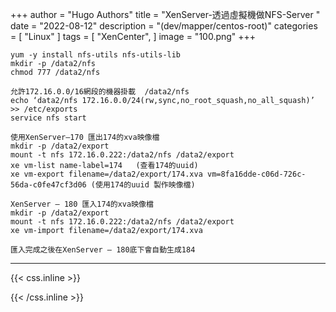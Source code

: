 +++
author = "Hugo Authors"
title = "XenServer-透過虛擬機做NFS-Server "
date = "2022-08-12"
description = "(dev/mapper/centos-root)"
categories = [
    "Linux"
]
tags = [
    "XenCenter",
]
image = "100.png"
+++

    yum -y install nfs-utils nfs-utils-lib
    mkdir -p /data2/nfs
    chmod 777 /data2/nfs

    允許172.16.0.0/16網段的機器掛載  /data2/nfs
    echo ‘data2/nfs 172.16.0.0/24(rw,sync,no_root_squash,no_all_squash)’ >> /etc/exports
    service nfs start

    使用XenServer–170 匯出174的xva映像檔
    mkdir -p /data2/export
    mount -t nfs 172.16.0.222:/data2/nfs /data2/export
    xe vm-list name-label=174	(查看174的uuid)
    xe vm-export filename=/data2/export/174.xva vm=8fa16dde-c06d-726c-56da-c0fe47cf3d06	(使用174的uuid 製作映像檔)

    XenServer – 180 匯入174的xva映像檔
    mkdir -p /data2/export
    mount -t nfs 172.16.0.222:/data2/nfs /data2/export
    xe vm-import filename=/data2/export/174.xva
    
    匯入完成之後在XenServer – 180底下會自動生成184

***

{{< css.inline >}}
<style>
.emojify {
	font-family: Apple Color Emoji, Segoe UI Emoji, NotoColorEmoji, Segoe UI Symbol, Android Emoji, EmojiSymbols;
	font-size: 2rem;
	vertical-align: middle;
}
@media screen and (max-width:650px) {
  .nowrap {
    display: block;
    margin: 25px 0;
  }
}
</style>
{{< /css.inline >}}
